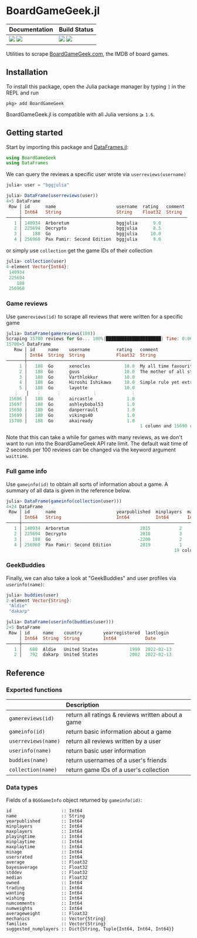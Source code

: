 # BoardGameGeek.jl

| **Documentation**                                                     | **Build Status**                                      |
|:----------------------------------------------------------------------|:------------------------------------------------------|
| [![][docs-stab-img]][docs-stab-url] [![][docs-dev-img]][docs-dev-url] | [![][ci-img]][ci-url] [![][codecov-img]][codecov-url] |

Utilities to scrape [BoardGameGeek.com](https://boardgamegeek.com), the IMDB of board games.

## Installation
To install this package, open the Julia package manager by typing `]` in the REPL and run 
```julia-repl
pkg> add BoardGameGeek
```
BoardGameGeek.jl is compatible with all Julia versions ⩾ `1.6`.

## Getting started
Start by importing this package and [DataFrames.jl](https://github.com/JuliaData/DataFrames.jl):
```julia
using BoardGameGeek
using DataFrames
```

We can query the reviews a specific user wrote via `userreviews(username)`
```julia
julia> user = "bggjulia"

julia> DataFrame(userreviews(user))
4×5 DataFrame
 Row │ id      name                       username  rating   comment 
     │ Int64   String                     String    Float32  String  
─────┼───────────────────────────────────────────────────────────────
   1 │ 140934  Arboretum                  bggjulia      9.0
   2 │ 225694  Decrypto                   bggjulia      8.5
   3 │    188  Go                         bggjulia     10.0
   4 │ 256960  Pax Pamir: Second Edition  bggjulia      9.0
```

or simply use `collection` get the game IDs of their collection
```julia
julia> collection(user)
4-element Vector{Int64}:
 140934
 225694
    188
 256960
```

### Game reviews
Use `gamereviews(id)` to scrape all reviews that were written for a specific game
```julia
julia> DataFrame(gamereviews(188))
Scraping 15700 reviews for Go... 100%|█████████████████████| Time: 0:06:31
15700×5 DataFrame
   Row │ id     name    username          rating   comment                       ⋯
       │ Int64  String  String            Float32  String                        ⋯
───────┼──────────────────────────────────────────────────────────────────────────
     1 │   188  Go      xenocles             10.0  My all time favourite 'classi ⋯
     2 │   188  Go      guus                 10.0  The mother of all strategy ga
     3 │   188  Go      Varthlokkur          10.0
     4 │   188  Go      Hiroshi Ishikawa     10.0  Simple rule yet extremely dee
     5 │   188  Go      layotte              10.0                                ⋯
   ⋮   │   ⋮      ⋮            ⋮             ⋮                     ⋮             ⋱
 15696 │   188  Go      aircastle             1.0
 15697 │   188  Go      ashleybobal53         1.0
 15698 │   188  Go      danperrault           1.0
 15699 │   188  Go      vikings40             1.0                                ⋯
 15700 │   188  Go      akaiready             1.0
                                                   1 column and 15690 rows omitted
```
Note that this can take a while for games with many reviews, as we don't want to run into the BoardGameGeek API rate limit. 
The default wait time of 2 seconds per 100 reviews can be changed via the keyword argument `waittime`.



### Full game info
Use `gameinfo(id)` to obtain all sorts of information about a game. 
A summary of all data is given in the reference below.
```julia
julia> DataFrame(gameinfo(collection(user)))
4×24 DataFrame
 Row │ id      name                       yearpublished  minplayers  maxplayers  ⋯
     │ Int64   String                     Int64          Int64       Int64       ⋯
─────┼────────────────────────────────────────────────────────────────────────────
   1 │ 140934  Arboretum                           2015           2           4  ⋯
   2 │ 225694  Decrypto                            2018           3           8
   3 │    188  Go                                 -2200           2           2
   4 │ 256960  Pax Pamir: Second Edition           2019           1           5
                                                                19 columns omitted
```

### GeekBuddies
Finally, we can also take a look at "GeekBuddies" and user profiles via `userinfo(name)`: 
```julia
julia> buddies(user)
2-element Vector{String}:
 "Aldie"
 "dakarp"

julia> DataFrame(userinfo(buddies(user)))
2×5 DataFrame
 Row │ id     name    country        yearregistered  lastlogin  
     │ Int64  String  String         Int64           Date       
─────┼──────────────────────────────────────────────────────────
   1 │   688  Aldie   United States            1999  2022-02-13
   2 │   792  dakarp  United States            2002  2022-02-13
```

## Reference
### Exported functions
|                       | Description                                       |
|:----------------------|:--------------------------------------------------|
| `gamereviews(id)`     | return all ratings & reviews written about a game |
| `gameinfo(id)`        | return basic information about a game             |
| `userreviews(name)`   | return all reviews written by a user              |
| `userinfo(name)`      | return basic user information                     |
| `buddies(name)`       | return usernames of a user's friends              |
| `collection(name)`    | return game IDs of a user's collection            | 

### Data types
Fields of a `BGGGameInfo` object returned by `gameinfo(id)`:
```
id                   :: Int64
name                 :: String
yearpublished        :: Int64
minplayers           :: Int64
maxplayers           :: Int64
playingtime          :: Int64
minplaytime          :: Int64
maxplaytime          :: Int64
minage               :: Int64
usersrated           :: Int64
average              :: Float32
bayesaverage         :: Float32
stddev               :: Float32
median               :: Float32
owned                :: Int64
trading              :: Int64
wanting              :: Int64
wishing              :: Int64
numcomments          :: Int64
numweights           :: Int64
averageweight        :: Float32
mechanics            :: Vector{String}
families             :: Vector{String}
suggested_numplayers :: Dict{String, Tuple{Int64, Int64, Int64}}
```

[docs-stab-img]: https://img.shields.io/badge/docs-stable-blue.svg
[docs-stab-url]: https://adrhill.github.io/BoardGameGeek.jl/stable

[docs-dev-img]: https://img.shields.io/badge/docs-main-blue.svg
[docs-dev-url]: https://adrhill.github.io/BoardGameGeek.jl/dev

[ci-img]: https://github.com/adrhill/BoardGameGeek.jl/workflows/CI/badge.svg
[ci-url]: https://github.com/adrhill/BoardGameGeek.jl/actions

[codecov-img]: https://codecov.io/gh/adrhill/BoardGameGeek.jl/branch/main/graph/badge.svg
[codecov-url]: https://codecov.io/gh/adrhill/BoardGameGeek.jl
